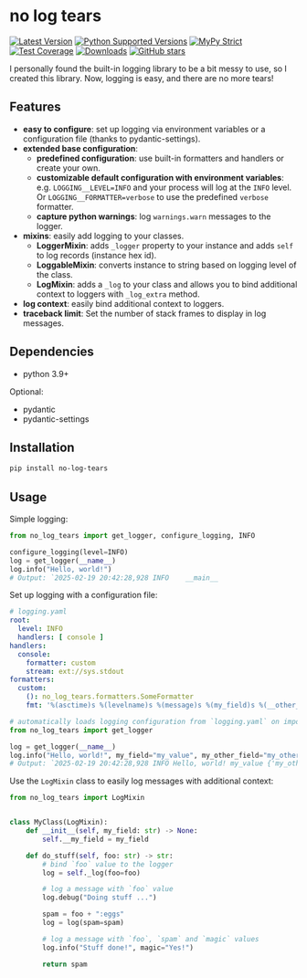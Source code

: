 # no log tears

[![Latest Version](https://img.shields.io/pypi/v/no-log-tears.svg)](https://pypi.python.org/pypi/no-log-tears)
[![Python Supported Versions](https://img.shields.io/pypi/pyversions/no-log-tears.svg)](https://pypi.python.org/pypi/no-log-tears)
[![MyPy Strict](https://img.shields.io/badge/mypy-strict-blue)](https://mypy.readthedocs.io/en/stable/getting_started.html#strict-mode-and-configuration)
[![Test Coverage](https://codecov.io/gh/zerlok/no-log-tears/branch/main/graph/badge.svg)](https://codecov.io/gh/zerlok/no-log-tears)
[![Downloads](https://img.shields.io/pypi/dm/no-log-tears.svg)](https://pypistats.org/packages/no-log-tears)
[![GitHub stars](https://img.shields.io/github/stars/zerlok/no-log-tears)](https://github.com/zerlok/no-log-tears/stargazers)

I personally found the built-in logging library to be a bit messy to use, so I created this library.
Now, logging is easy, and there are no more tears!

## Features

- **easy to configure**: set up logging via environment variables or a configuration file (thanks to pydantic-settings).
- **extended base configuration**:
    - **predefined configuration**: use built-in formatters and handlers or create your own.
    - **customizable default configuration with environment variables**: e.g. `LOGGING__LEVEL=INFO` and your process
      will log at the `INFO` level. Or `LOGGING__FORMATTER=verbose` to use the predefined `verbose` formatter.
    - **capture python warnings**: log `warnings.warn` messages to the logger.
- **mixins**: easily add logging to your classes.
    - **LoggerMixin**: adds `_logger` property to your instance and adds `self` to log records (instance hex id).
    - **LoggableMixin**: converts instance to string based on logging level of the class.
    - **LogMixin**: adds a `_log` to your class and allows you to bind additional context to loggers with `_log_extra`
      method.
- **log context**: easily bind additional context to loggers.
- **traceback limit**: Set the number of stack frames to display in log messages.

## Dependencies

- python 3.9+

Optional:

- pydantic
- pydantic-settings

## Installation

```bash
pip install no-log-tears
```

## Usage

Simple logging:

```python
from no_log_tears import get_logger, configure_logging, INFO

configure_logging(level=INFO)
log = get_logger(__name__)
log.info("Hello, world!")
# Output: `2025-02-19 20:42:28,928 INFO    __main__                                           Hello, world!`
```

Set up logging with a configuration file:

```yaml
# logging.yaml
root:
  level: INFO
  handlers: [ console ]
handlers:
  console:
    formatter: custom
    stream: ext://sys.stdout
formatters:
  custom:
    (): no_log_tears.formatters.SomeFormatter
    fmt: '%(asctime)s %(levelname)s %(message)s %(my_field)s %(__other__)s'
```

```python
# automatically loads logging configuration from `logging.yaml` on import
from no_log_tears import get_logger

log = get_logger(__name__)
log.info("Hello, world!", my_field="my_value", my_other_field="my_other_value")
# Output: `2025-02-19 20:42:28,928 INFO Hello, world! my_value {'my_other_field': 'my_other_value'}`
```

Use the `LogMixin` class to easily log messages with additional context:

```python
from no_log_tears import LogMixin


class MyClass(LogMixin):
    def __init__(self, my_field: str) -> None:
        self.__my_field = my_field

    def do_stuff(self, foo: str) -> str:
        # bind `foo` value to the logger
        log = self._log(foo=foo)

        # log a message with `foo` value
        log.debug("Doing stuff ...")

        spam = foo + ":eggs"
        log = log(spam=spam)

        # log a message with `foo`, `spam` and `magic` values
        log.info("Stuff done!", magic="Yes!")

        return spam
```
